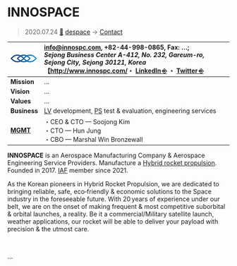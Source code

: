 # INNOSPACE
> 2020.07.24 [🚀](../../index/index.md) [despace](../index.md) → [Contact](../contact.md)

|[![](../f/contact/i/innospace_logo1_thumb.png)](../f/contact/i/innospace_logo1.png)|<info@innospc.com>, +82-44-998-0865, Fax: …;<br> *Sejong Business Center A-412, No. 232, Gareum-ro, Sejong City, Sejong 30121, Korea*<br> 【<http://www.innospc.com/>・ [LinkedIn ⎆](https://www.linkedin.com/company/inno-space) ・ [Twitter ⎆](https://twitter.com/innospacecorp?lang=en)|
|:--|:--|
|**Mission**|…|
|**Vision**|…|
|**Values**|…|
|**Business**|[LV](../lv.md) development, [PS](../ps.md) test & evaluation, engineering services |
|**[MGMT](../mgmt.md)**|・CEO & CTO — Soojong Kim<br> ・CTO — Hun Jung<br> ・CBO — Marshal Win Bronzewall|

**INNOSPACE** is an Aerospace Manufacturing Company & Aerospace Engineering Service Providers. Manufacture a [Hybrid rocket propulsion](../ps.md). Founded in 2017. [IAF](iaf.md) member since 2021.

As the Korean pioneers in Hybrid Rocket Propulsion, we are dedicated to bringing reliable, safe, eco‑friendly & economic solutions to the Space industry in the foreseeable future. With 20 years of experience under our belt, we are on the onset of making frequent & most competitive suborbital & orbital launches, a reality. Be it a commercial/Military satellite launch, weather applications, our rocket will be able to deliver your payload with precision & the utmost care.

<p style="page-break-after:always"> </p>

…

